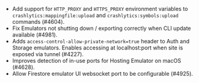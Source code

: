 - Add support for `HTTP_PROXY` and `HTTPS_PROXY` environment variables to `crashlytics:mappingfile:upload` and `crashlytics:symbols:upload` commands (#4604).
- Fix Emulators not shutting down / exporting correctly when CLI update available (#4981).
- Adds `access-control-allow-private-network=true` header to Auth and Storage emulators. Enables accessing at localhost:port when site is exposed via tunnel (#4227).
- Improves detection of in-use ports for Hosting Emulator on macOS (#4628).
- Allow Firestore emulator UI websocket port to be configurable (#4925).
